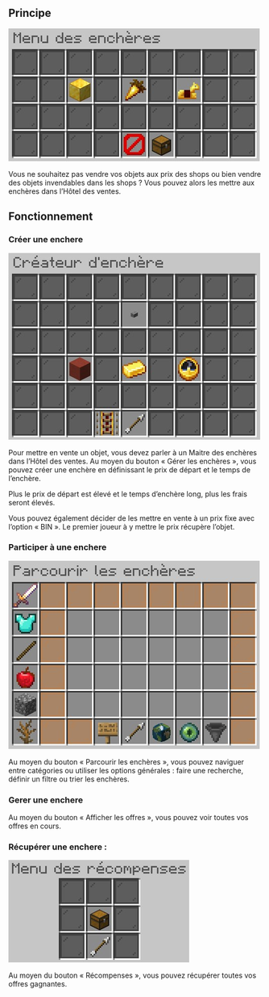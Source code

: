 ## Principe

![irezia](img/hdv/HDV-menu.jpg)


Vous ne souhaitez pas vendre vos objets aux prix des shops ou bien vendre des objets invendables dans les shops ? Vous pouvez alors les mettre aux enchères dans l’Hôtel des ventes.



## Fonctionnement

### Créer une enchere

![irezia](img/hdv/HDV-creer.jpg)


Pour mettre en vente un objet, vous devez parler à un Maitre des enchères dans l’Hôtel des ventes. Au moyen du bouton « Gérer les enchères », vous pouvez créer une enchère en définissant le prix de départ et le temps de l’enchère.

 Plus le prix de départ est élevé et le temps d’enchère long, plus les frais seront élevés.

Vous pouvez également décider de les mettre en vente à un prix fixe avec l’option « BIN ». Le premier joueur à y mettre le prix récupère l’objet.



### Participer à une enchere

![irezia](img/hdv/HDV-participer.jpg)


Au moyen du bouton « Parcourir les enchères », vous pouvez naviguer entre catégories ou utiliser les options générales : faire une recherche, définir un filtre ou trier les enchères.



### Gerer une enchere

Au moyen du bouton « Afficher les offres », vous pouvez voir toutes vos offres en cours.



### Récupérer une enchere :

![irezia](img/hdv/HDV-récupérer.jpg)

Au moyen du bouton « Récompenses », vous pouvez récupérer toutes vos offres gagnantes.